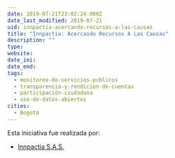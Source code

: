 ```yaml
---
date: 2019-07-21T23:02:24.000Z
date_last_modified: 2019-07-21
uid: innpactia-acercando-recursos-a-las-causas
title: "Innpactia: Acercando Recursos A Las Causas"
description: ""
type: 
website: 
date_ini: 
date_end: 
tags:
  - monitoreo-de-servicios-publicos
  - transparencia-y-rendicion-de-cuentas
  - participación-ciudadana
  - uso-de-datos-abiertos
cities: 
  - Bogotá
---
```


Esta iniciativa fue realizada por:

- [Innpactia S.A.S.](/i/innpactia-s-a-s.html)
